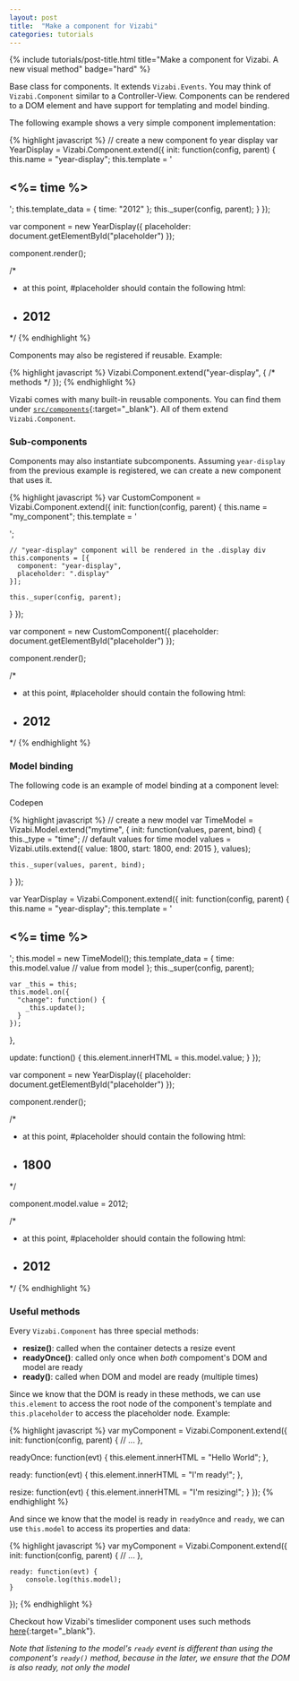 ```yaml
---
layout: post
title:  "Make a component for Vizabi"
categories: tutorials
---
```


{%
  include tutorials/post-title.html
  title="Make a component for Vizabi. A new visual method"
  badge="hard"
%}
<!--more-->
<script >
function openComponentModelExample() {
  viewOnCodepen("Component-Model", "var TimeModel=Vizabi.Model.extend('mytime',{init:function(values,parent,bind){this._type='time';values=Vizabi.utils.extend({value:1800,start:1800,end:2015},values);this._super(values,parent,bind)}});var YearDisplay=Vizabi.Component.extend({init:function(config,parent){this.name='year-display';this.template='<h2><%= time %></h2>';this.model=new TimeModel();this.template_data={time:this.model.value};this._super(config,parent);var _this=this;this.model.on({'change':function(){_this.update()}})},update:function(evt){this.element.innerHTML=this.model.value}});var component=new YearDisplay({placeholder:document.getElementById('placeholder')});component.render();component.model.value=2012;");
}
</script>

Base class for components. It extends `Vizabi.Events`. You may think of `Vizabi.Component` similar to a Controller-View. Components can be rendered to a DOM element and have support for templating and model binding.

The following example shows a very simple component implementation:

{% highlight javascript %}
// create a new component fo year display
var YearDisplay = Vizabi.Component.extend({
  init: function(config, parent) {
    this.name = "year-display";
    this.template = '<h2><%= time %></h2>';
    this.template_data = { time: "2012" };
    this._super(config, parent);
  }
});

var component = new YearDisplay({
  placeholder: document.getElementById("placeholder")
});

component.render();

/*
 * at this point, #placeholder should contain the following html:
 * <h2>2012</h2>
 */
{% endhighlight %}

Components may also be registered if reusable. Example:

{% highlight javascript %}
Vizabi.Component.extend("year-display", {
  /* methods */
});
{% endhighlight %}

Vizabi comes with many built-in reusable components. You can find them under [`src/components`](https://github.com/Gapminder/vizabi/tree/develop/src/components){:target="_blank"}. All of them extend `Vizabi.Component`.


### Sub-components
Components may also instantiate subcomponents. Assuming `year-display` from the previous example is registered, we can create a new component that uses it.

{% highlight javascript %}
var CustomComponent = Vizabi.Component.extend({
  init: function(config, parent) {
    this.name = "my_component";
    this.template = '<div><div class="display"></div></div>';

    // "year-display" component will be rendered in the .display div
    this.components = [{
      component: "year-display",
      placeholder: ".display"
    }];

    this._super(config, parent);
  }
});

var component = new CustomComponent({
  placeholder: document.getElementById("placeholder")
});

component.render();

/*
 * at this point, #placeholder should contain the following html:
 * <div><div class="display"><h2>2012</h2></div></div>
 */
{% endhighlight %}

### Model binding

The following code is an example of model binding at a component level:

<p class="codepen">
    <a onclick="openComponentModelExample()" class="button code-btn">
        <i class="fa fa-codepen"></i> Codepen
    </a>
</p>

{% highlight javascript %}
// create a new model
var TimeModel = Vizabi.Model.extend("mytime", {
  init: function(values, parent, bind) {
    this._type = "time";
    // default values for time model
    values = Vizabi.utils.extend({
      value: 1800,
      start: 1800,
      end: 2015
    }, values);

    this._super(values, parent, bind);
  }
});

var YearDisplay = Vizabi.Component.extend({
  init: function(config, parent) {
    this.name = "year-display";
    this.template = '<h2><%= time %></h2>';
    this.model = new TimeModel();
    this.template_data = {
      time: this.model.value // value from model
    };
    this._super(config, parent);

    var _this = this;
    this.model.on({
      "change": function() {
        _this.update();
      }
    });
  },

  update: function() {
    this.element.innerHTML = this.model.value;
  }
});

var component = new YearDisplay({
  placeholder: document.getElementById("placeholder")
});

component.render();

/*
 * at this point, #placeholder should contain the following html:
 * <h2>1800</h2>
 */

component.model.value = 2012;

/*
 * at this point, #placeholder should contain the following html:
 * <h2>2012</h2>
 */
{% endhighlight %}

### Useful methods

Every `Vizabi.Component` has three special methods:

- **resize()**: called when the container detects a resize event
- **readyOnce()**: called only once when *both* compoment's DOM and model are ready
- **ready()**: called when DOM and model are ready (multiple times)

Since we know that the DOM is ready in these methods, we can use `this.element` to access the root node of the component's template and `this.placeholder` to access the placeholder node. Example:

{% highlight javascript %}
var myComponent = Vizabi.Component.extend({
  init: function(config, parent) {
    // ...
  },

  readyOnce: function(evt) {
    this.element.innerHTML = "Hello World";
  },

  ready: function(evt) {
    this.element.innerHTML = "I'm ready!";
  },

  resize: function(evt) {
    this.element.innerHTML = "I'm resizing!";
  }
});
{% endhighlight %}

And since we know that the model is ready in `readyOnce` and `ready`, we can use `this.model` to access its properties and data:

{% highlight javascript %}
var myComponent = Vizabi.Component.extend({
    init: function(config, parent) {
        // ...
    },

    ready: function(evt) {
        console.log(this.model);
    }
});
{% endhighlight %}

Checkout how Vizabi's timeslider component uses such methods [here](https://github.com/vizabi/vizabi/blob/develop/src/components/timeslider/timeslider.js){:target="_blank"}.

*Note that listening to the model's `ready` event is different than using the component's `ready()` method, because in the later, we ensure that the DOM is also ready, not only the model*

